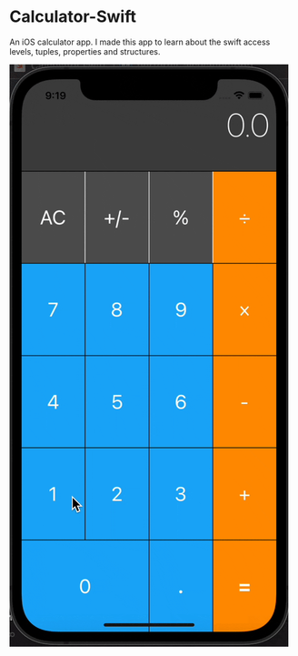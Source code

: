 # Calculator-Swift
An iOS calculator app. 
I made this app to learn about the swift access levels, tuples, properties and structures.

![](https://github.com/shubham101096/Calculator-Advanced-Swift-iOS13/blob/master/screenshots/calc.gif)
